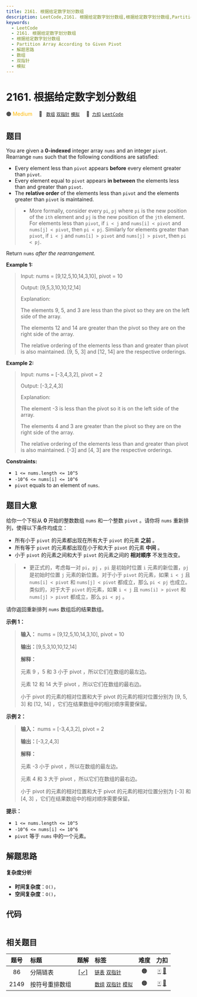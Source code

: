 ```yaml
---
title: 2161. 根据给定数字划分数组
description: LeetCode,2161. 根据给定数字划分数组,根据给定数字划分数组,Partition Array According to Given Pivot,解题思路,数组,双指针,模拟
keywords:
  - LeetCode
  - 2161. 根据给定数字划分数组
  - 根据给定数字划分数组
  - Partition Array According to Given Pivot
  - 解题思路
  - 数组
  - 双指针
  - 模拟
---
```


# 2161. 根据给定数字划分数组

🟠 <font color=#ffb800>Medium</font>&emsp; 🔖&ensp; [`数组`](/tag/array.md) [`双指针`](/tag/two-pointers.md) [`模拟`](/tag/simulation.md)&emsp; 🔗&ensp;[`力扣`](https://leetcode.cn/problems/partition-array-according-to-given-pivot) [`LeetCode`](https://leetcode.com/problems/partition-array-according-to-given-pivot)

## 题目

You are given a **0-indexed** integer array `nums` and an integer `pivot`.
Rearrange `nums` such that the following conditions are satisfied:

  * Every element less than `pivot` appears **before** every element greater than `pivot`.
  * Every element equal to `pivot` appears **in between** the elements less than and greater than `pivot`.
  * The **relative order** of the elements less than `pivot` and the elements greater than `pivot` is maintained. 
> 
> * More formally, consider every `pi`, `pj` where `pi` is the new position of the `ith` element and `pj` is the new position of the `jth` element. For elements less than `pivot`, if `i < j` and `nums[i] < pivot` and `nums[j] < pivot`, then `pi < pj`. Similarly for elements greater than `pivot`, if `i < j` and `nums[i] > pivot` and `nums[j] > pivot`, then `pi < pj`.

Return `nums` _after the rearrangement._



**Example 1:**

> Input: nums = [9,12,5,10,14,3,10], pivot = 10
> 
> Output: [9,5,3,10,10,12,14]
> 
> Explanation: 
> 
> The elements 9, 5, and 3 are less than the pivot so they are on the left side of the array.
> 
> The elements 12 and 14 are greater than the pivot so they are on the right side of the array.
> 
> The relative ordering of the elements less than and greater than pivot is also maintained. [9, 5, 3] and [12, 14] are the respective orderings.

**Example 2:**

> Input: nums = [-3,4,3,2], pivot = 2
> 
> Output: [-3,2,4,3]
> 
> Explanation: 
> 
> The element -3 is less than the pivot so it is on the left side of the array.
> 
> The elements 4 and 3 are greater than the pivot so they are on the right side of the array.
> 
> The relative ordering of the elements less than and greater than pivot is also maintained. [-3] and [4, 3] are the respective orderings.

**Constraints:**

  * `1 <= nums.length <= 10^5`
  * `-10^6 <= nums[i] <= 10^6`
  * `pivot` equals to an element of `nums`.


## 题目大意

给你一个下标从 **0**  开始的整数数组 `nums` 和一个整数 `pivot` 。请你将 `nums` 重新排列，使得以下条件均成立：

  * 所有小于 `pivot` 的元素都出现在所有大于 `pivot` 的元素 **之前**  。
  * 所有等于 `pivot` 的元素都出现在小于和大于 `pivot` 的元素 **中间**  。
  * 小于 `pivot` 的元素之间和大于 `pivot` 的元素之间的 **相对顺序**  不发生改变。 
> 
> * 更正式的，考虑每一对 `pi`，`pj` ，`pi` 是初始时位置 `i` 元素的新位置，`pj` 是初始时位置 `j` 元素的新位置。对于小于 `pivot` 的元素，如果 `i < j` 且 `nums[i] < pivot` 和 `nums[j] < pivot` 都成立，那么 `pi < pj` 也成立。类似的，对于大于 `pivot` 的元素，如果 `i < j` 且 `nums[i] > pivot` 和 `nums[j] > pivot` 都成立，那么 `pi < pj` 。

请你返回重新排列 `nums` 数组后的结果数组。



**示例 1：**

> 
> 
> 
> 
> 
> **输入：** nums = [9,12,5,10,14,3,10], pivot = 10
> 
> **输出：**[9,5,3,10,10,12,14]
> 
> **解释：**
> 
> 元素 9 ，5 和 3 小于 pivot ，所以它们在数组的最左边。
> 
> 元素 12 和 14 大于 pivot ，所以它们在数组的最右边。
> 
> 小于 pivot 的元素的相对位置和大于 pivot 的元素的相对位置分别为 [9, 5, 3] 和 [12, 14] ，它们在结果数组中的相对顺序需要保留。
> 
> 

**示例 2：**

> 
> 
> 
> 
> 
> **输入：** nums = [-3,4,3,2], pivot = 2
> 
> **输出：**[-3,2,4,3]
> 
> **解释：**
> 
> 元素 -3 小于 pivot ，所以在数组的最左边。
> 
> 元素 4 和 3 大于 pivot ，所以它们在数组的最右边。
> 
> 小于 pivot 的元素的相对位置和大于 pivot 的元素的相对位置分别为 [-3] 和 [4, 3] ，它们在结果数组中的相对顺序需要保留。
> 
> 



**提示：**

  * `1 <= nums.length <= 10^5`
  * `-10^6 <= nums[i] <= 10^6`
  * `pivot` 等于 `nums` 中的一个元素。


## 解题思路

#### 复杂度分析

- **时间复杂度**：`O()`，
- **空间复杂度**：`O()`，

## 代码

```javascript

```

## 相关题目

<!-- prettier-ignore -->
| 题号 | 标题 | 题解 | 标签 | 难度 | 力扣 |
| :------: | :------ | :------: | :------ | :------: | :------: |
| 86 | 分隔链表 | [[✓]](/problem/0086.md) |  [`链表`](/tag/linked-list.md) [`双指针`](/tag/two-pointers.md) | 🟠 | [🀄️](https://leetcode.cn/problems/partition-list) [🔗](https://leetcode.com/problems/partition-list) |
| 2149 | 按符号重排数组 |  |  [`数组`](/tag/array.md) [`双指针`](/tag/two-pointers.md) [`模拟`](/tag/simulation.md) | 🟠 | [🀄️](https://leetcode.cn/problems/rearrange-array-elements-by-sign) [🔗](https://leetcode.com/problems/rearrange-array-elements-by-sign) |